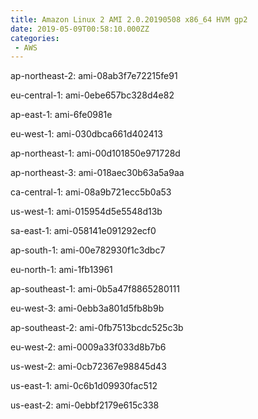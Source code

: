 ```yaml
---
title: Amazon Linux 2 AMI 2.0.20190508 x86_64 HVM gp2
date: 2019-05-09T00:58:10.000ZZ
categories:
 - AWS
---
```


ap-northeast-2: ami-08ab3f7e72215fe91

eu-central-1: ami-0ebe657bc328d4e82

ap-east-1: ami-6fe0981e

eu-west-1: ami-030dbca661d402413

ap-northeast-1: ami-00d101850e971728d

ap-northeast-3: ami-018aec30b63a5a9aa

ca-central-1: ami-08a9b721ecc5b0a53

us-west-1: ami-015954d5e5548d13b

sa-east-1: ami-058141e091292ecf0

ap-south-1: ami-00e782930f1c3dbc7

eu-north-1: ami-1fb13961

ap-southeast-1: ami-0b5a47f8865280111

eu-west-3: ami-0ebb3a801d5fb8b9b

ap-southeast-2: ami-0fb7513bcdc525c3b

eu-west-2: ami-0009a33f033d8b7b6

us-west-2: ami-0cb72367e98845d43

us-east-1: ami-0c6b1d09930fac512

us-east-2: ami-0ebbf2179e615c338

